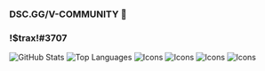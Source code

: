 ### DSC.GG/V-COMMUNITY 👋
### !$trax!#3707
<!--
**Straxeu/Straxeu** is a ✨ _special_ ✨ repository because its `README.md` (this file) appears on your GitHub profile.

Here are some ideas to get you started:

- 🔭 I’m currently working on ...
- 🌱 I’m currently learning ...
- 👯 I’m looking to collaborate on ...
- 🤔 I’m looking for help with ...
- 💬 Ask me about ...
- 📫 How to reach me: ...
- 😄 Pronouns: ...
- ⚡ Fun fact: ...
-->

![GitHub Stats](https://github-readme-stats.vercel.app/api?username=Straxeu&theme=radical)
![Top Languages](https://github-readme-stats.vercel.app/api/top-langs/?username=Straxeu&show_icons=true&theme=radical)
![Icons](https://img.shields.io/badge/-HTML-e34f26?logo=html5&logoColor=fff)
![Icons](https://img.shields.io/badge/-CSS-e34f26?logo=html5&logoColor=fff)
![Icons](https://img.shields.io/badge/-LUA-e34f26?logo=html5&logoColor=fff)
![Icons](https://img.shields.io/badge/-JAVA-e34f26?logo=html5&logoColor=fff)
